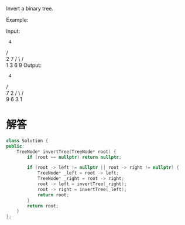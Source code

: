 Invert a binary tree.

Example:

Input:

     4
   /   \
  2     7
 / \   / \
1   3 6   9
Output:

     4
   /   \
  7     2
 / \   / \
9   6 3   1


# 解答
```c++
class Solution {
public:
    TreeNode* invertTree(TreeNode* root) {
        if (root == nullptr) return nullptr;

        if (root -> left != nullptr || root -> right != nullptr) {
            TreeNode* _left = root -> left;
            TreeNode* _right = root -> right;
            root -> left = invertTree(_right);
            root -> right = invertTree(_left);
            return root;
        }
        return root;
    }
};
```

